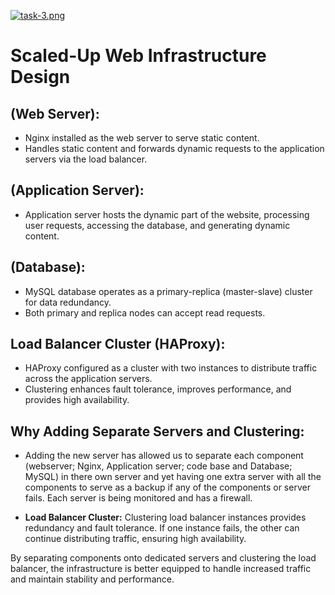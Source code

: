 [![task-3.png](https://i.postimg.cc/nh9N283H/task-3.png)](https://postimg.cc/9DVxXk3S)


# Scaled-Up Web Infrastructure Design

## (Web Server):
- Nginx installed as the web server to serve static content.
- Handles static content and forwards dynamic requests to the application servers via the load balancer.

## (Application Server):
- Application server hosts the dynamic part of the website, processing user requests, accessing the database, and generating dynamic content.

## (Database):
- MySQL database operates as a primary-replica (master-slave) cluster for data redundancy.
- Both primary and replica nodes can accept read requests.

## Load Balancer Cluster (HAProxy):
- HAProxy configured as a cluster with two instances to distribute traffic across the application servers.
- Clustering enhances fault tolerance, improves performance, and provides high availability.

## Why Adding Separate Servers and Clustering:
- Adding the new server has allowed us to separate each component (webserver; Nginx, Application server; code base and Database; MySQL) in there own server and yet having one extra server with all the components to serve as a backup if any of the components or server fails. Each server is being monitored and has a firewall.

- **Load Balancer Cluster:** Clustering load balancer instances provides redundancy and fault tolerance. If one instance fails, the other can continue distributing traffic, ensuring high availability.

By separating components onto dedicated servers and clustering the load balancer, the infrastructure is better equipped to handle increased traffic and maintain stability and performance.
